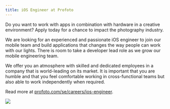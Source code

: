 ```yaml
---
title: iOS Engineer at Profoto
---
```

Do you want to work with apps in combination with hardware in a creative environment? Apply today for a chance to impact the photography industry.

We are looking for an experienced and passionate iOS engineer to join our mobile team and build applications that changes the way people can work with our lights. There is room to take a developer lead role as we grow our mobile engineering team.

We offer you an atmosphere with skilled and dedicated employees in a company that is world-leading on its market. It is important that you are humble and that you feel comfortable working in cross-functional teams but also able to work independently when required.

Read more at [profoto.com/se/careers/ios-engineer](https://profoto.com/se/careers/ios-engineer).

![](./https://github.com/cocoaheadssthlm/cocoaheadssthlm.github.io/raw/master/_jobs/profoto.png)
